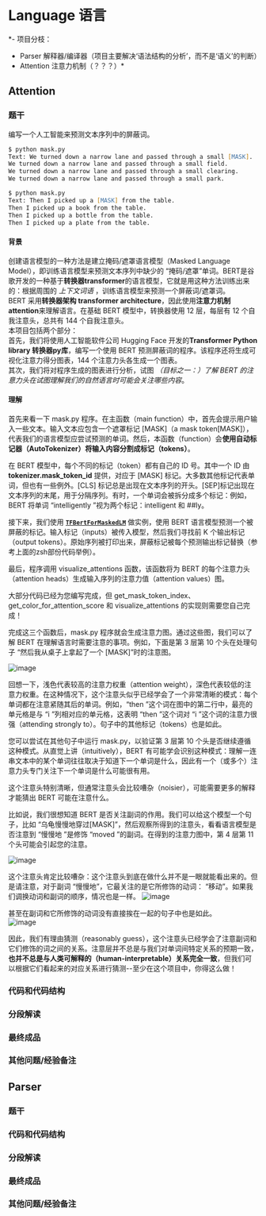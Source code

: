 # Language 语言
*- 项目分枝：
  - Parser 解释器/编译器（项目主要解决‘语法结构的分析’，而不是‘语义’的判断）
  - Attention 注意力机制（？？？）*

## Attention
### 题干
编写一个人工智能来预测文本序列中的屏蔽词。
```zsh
$ python mask.py
Text: We turned down a narrow lane and passed through a small [MASK].
We turned down a narrow lane and passed through a small field.
We turned down a narrow lane and passed through a small clearing.
We turned down a narrow lane and passed through a small park.

$ python mask.py
Text: Then I picked up a [MASK] from the table.
Then I picked up a book from the table.
Then I picked up a bottle from the table.
Then I picked up a plate from the table.
```
#### 背景   
创建语言模型的一种方法是建立掩码/遮罩语言模型（Masked Language Model），即训练语言模型来预测文本序列中缺少的 “掩码/遮罩”单词。BERT是谷歌开发的一种基于**转换器transformer**的语言模型，它就是用这种方法训练出来的：根据周围的 *上下文词语* ，训练语言模型来预测一个屏蔽词/遮罩词。  
BERT 采用**转换器架构 transformer architecture**，因此使用**注意力机制 attention**来理解语言。在基础 BERT 模型中，转换器使用 12 层，每层有 12 个自我注意头，总共有 144 个自我注意头。  
本项目包括两个部分：  
首先，我们将使用人工智能软件公司 Hugging Face 开发的**Transformer Python library 转换器py库**，编写一个使用 BERT 预测屏蔽词的程序。该程序还将生成可视化注意力得分图表，144 个注意力头各生成一个图表。  
其次，我们将对程序生成的图表进行分析，试图 *（目标之一：）了解 BERT 的注意力头在试图理解我们的自然语言时可能会关注哪些内容*。  
#### 理解  
首先来看一下 mask.py 程序。在主函数（main function）中，首先会提示用户输入一些文本。输入文本应包含一个遮罩标记 [MASK]（a mask token[MASK]），代表我们的语言模型应尝试预测的单词。然后，本函数（function）会**使用自动标记器（AutoTokenizer）将输入内容分割成标记（tokens）**。  

在 BERT 模型中，每个不同的标记（token）都有自己的 ID 号。其中一个 ID 由 **tokenizer.mask_token_id** 提供，对应于 [MASK] 标记。大多数其他标记代表单词，但也有一些例外。[CLS] 标记总是出现在文本序列的开头。[SEP]标记出现在文本序列的末尾，用于分隔序列。有时，一个单词会被拆分成多个标记：例如，BERT 将单词 “intelligently ”视为两个标记：intelligent 和 ##ly。  

接下来，我们使用 **[`TFBertForMaskedLM`](https://huggingface.co/docs/transformers/v4.31.0/en/model_doc/bert#transformers.TFBertForMaskedLM)** 做实例，使用 BERT 语言模型预测一个被屏蔽的标记。输入标记（inputs）被传入模型，然后我们寻找前 K 个输出标记（output tokens）。原始序列被打印出来，屏蔽标记被每个预测输出标记替换（参考上面的zsh部份代码举例）。  

最后，程序调用 visualize_attentions 函数，该函数将为 BERT 的每个注意力头（attention heads）生成输入序列的注意力值（attention values）图。  

大部分代码已经为您编写完成，但 get_mask_token_index、get_color_for_attention_score 和 visualize_attentions 的实现则需要您自己完成！  

完成这三个函数后，mask.py 程序就会生成注意力图。通过这些图，我们可以了解 BERT 在理解语言时需要注意的事项。例如，下面是第 3 层第 10 个头在处理句子 “然后我从桌子上拿起了一个 [MASK]”时的注意图。  

![image](https://github.com/HanhanXing/-2024/assets/49121375/abcdc534-6ae0-433e-a6b8-a77ffcaabafb)  

回想一下，浅色代表较高的注意力权重（attention weight），深色代表较低的注意力权重。在这种情况下，这个注意头似乎已经学会了一个非常清晰的模式：每个单词都在注意紧随其后的单词。例如，“then ”这个词在图中的第二行中，最亮的单元格是与 “i ”列相对应的单元格，这表明 “then ”这个词对 “i ”这个词的注意力很强（attending strongly to）。句子中的其他标记（tokens）也是如此。  

您可以尝试在其他句子中运行 mask.py，以验证第 3 层第 10 个头是否继续遵循这种模式。从直觉上讲（intuitively），BERT 有可能学会识别这种模式：理解一连串文本中的某个单词往往取决于知道下一个单词是什么，因此有一个（或多个）注意力头专门关注下一个单词是什么可能很有用。   

这个注意头特别清晰，但通常注意头会比较嘈杂（noisier），可能需要更多的解释才能猜出 BERT 可能在注意什么。  

比如说，我们很想知道 BERT 是否关注副词的作用。我们可以给这个模型一个句子，比如 “乌龟慢慢地穿过[MASK]”，然后观察所得到的注意头，看看语言模型是否注意到 “慢慢地 ”是修饰 “moved ”的副词。在得到的注意力图中，第 4 层第 11 个头可能会引起您的注意。  

![image](https://github.com/HanhanXing/-2024/assets/49121375/5cef996d-a34a-45d1-a28e-d24019b68d02)  

这个注意头肯定比较嘈杂：这个注意头到底在做什么并不是一眼就能看出来的。但是请注意，对于副词 “慢慢地”，它最关注的是它所修饰的动词： “移动”。如果我们调换动词和副词的顺序，情况也是一样。
![image](https://github.com/HanhanXing/-2024/assets/49121375/8147c257-527e-4a8c-b100-b3107cf6b332)  

甚至在副词和它所修饰的动词没有直接挨在一起的句子中也是如此。  
![image](https://github.com/HanhanXing/-2024/assets/49121375/24b87218-1fea-40b5-a560-991b6b4c109f)  

因此，我们有理由猜测（reasonably guess），这个注意头已经学会了注意副词和它们修饰的词之间的关系。注意层并不总是与我们对单词间特定关系的预期一致，**也并不总是与人类可解释的（human-interpretable）关系完全一致**，但我们可以根据它们看起来的对应关系进行猜测--至少在这个项目中，你得这么做！



### 代码和代码结构
### 分段解读
### 最终成品
### 其他问题/经验备注

## Parser
### 题干
### 代码和代码结构
### 分段解读
### 最终成品
### 其他问题/经验备注

